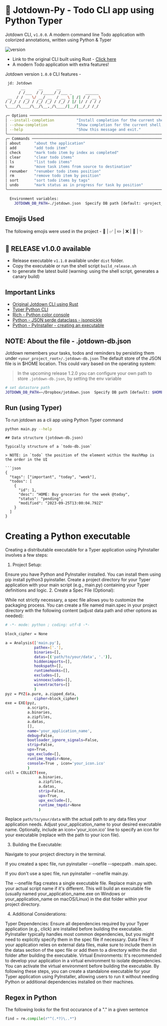 # 🐍️ Jotdown-Py - Todo CLI app using Python Typer

Jotdown CLI, `v1.0.0`. A modern command line Todo application with colorized annotations, written using Python & Typer

![version](https://img.shields.io/badge/version-1.0.0-blue)
- Link to the original CLI built using Rust - [Click here](https://github.com/avj2352/jotdown_rust_cli)
- A modern Todo application with extra features!

Jotdown version `1.0.0` CLI features -

```bash
 jd: Jotdown
       __      __      __                  
      / /___  / /_____/ /___ _      ______ 
 __  / / __ \/ __/ __  / __ \ | /| / / __ \
/ /_/ / /_/ / /_/ /_/ / /_/ / |/ |/ / / / /
\____/\____/\__/\__,_/\____/|__/|__/_/ /_/ 
                                           
╭─ Options ───────────────────────────────────────────────────────────────────────────────────────────────────────────────────────────────────────────────────────────╮
│ --install-completion          "Install completion for the current shell."                                                                                             │
│ --show-completion             "Show completion for the current shell, to copy it or customize the installation."                                                      │
│ --help                        "Show this message and exit."                                                                                                           │
╰─────────────────────────────────────────────────────────────────────────────────────────────────────────────────────────────────────────────────────────────────────╯
╭─ Commands ──────────────────────────────────────────────────────────────────────────────────────────────────────────────────────────────────────────────────────────╮
│ about      "about the application"                                                                                                                                    │
│ add        "add todo item"                                                                                                                                            │
│ check      "mark todo item by index as completed"                                                                                                                     │
│ clear      "clear todo items"                                                                                                                                         │
│ ls         "list todo items"                                                                                                                                          │
│ mv         "move task items from source to destination"                                                                                                               │
│ renumber   "renumber todo items position"                                                                                                                            │
│ rm         "remove todo item by position"                                                                                                                             │
│ sort       "sort todo items by tags"                                                                                                                                  │
│ undo       "mark status as in progress for task by position"                                                                                                          │
╰─────────────────────────────────────────────────────────────────────────────────────────────────────────────────────────────────────────────────────────────────────╯

  Environment variables:    
    JOTDOWN_DB_PATH=./jotdown.json  Specify DB path [default: <project_root>/.jotdown-db.json]
```

## Emojis Used

The following emojis were used in the project - 🏁 |  ✅ | ✏️ | ❌ | 🤔 | ✨ 

## 🚨 RELEASE v1.0.0 available

- Release executable `v1.1.0` available under `dist` folder.
- Copy the executable or run the shell script `build_release.sh`
- to generate the latest build (warning: using the shell script, generates a canary build)

## Important Links
- [Original Jotdown CLI using Rust](https://github.com/avj2352/jotdown_rust_cli)
- [Typer Python CLI](https://typer.tiangolo.com/tutorial/)
- [Rich - Python color console](https://github.com/Textualize/rich)
- [Python - JSON serde dataclass - jsonpickle](https://jsonpickle.github.io)
- [Python - PyInstaller - creating an executable](https://pyinstaller.org/en/stable/)

## NOTE: About the file - .jotdown-db.json

Jotdown remembers your tasks, todos and reminders by persisting them under `<your_project_root>/.jotdown-db.json`
The default store of the JSON file is in $HOME location. This could vary based on the operating system:

> In the upcoming release 1.2.0 you can configure your own path to store `.jotdown-db.json`, by setting the env variable

```bash
# set datastore path
JOTDOWN_DB_PATH=~/Dropbox/jotdown.json  Specify DB path [default: $HOME/.jotdown-db.json]
```

## Run (using Typer)

To run jotdown as a cli app using Python Typer command

```bash
python main.py --help
```

````
## Data structure (jotdown-db.json)

Typically structure of a `todo-db.json`

> NOTE: in `todo` the position of the element within the HashMap is the order in the UI

```json
{
  "tags": ["important", "today", "week"],
  "todos": [
    {
      "id": 1,
      "desc": "HOME: Buy groceries for the week @today",
      "status": "pending",
      "modified": "2023-09-25T13:00:04.792Z"
    }
  ]
}
````

# Creating a Python executable

Creating a distributable executable for a Typer application using PyInstaller involves a few steps:

1. Project Setup:

Ensure you have Python and PyInstaller installed. You can install them using pip install python3 pyinstaller.
Create a project directory for your Typer application with your main script (e.g., main.py) containing your Typer definitions and logic.
2. Create a Spec File (Optional):

While not strictly necessary, a spec file allows you to customize the packaging process. You can create a file named main.spec in your project directory with the following content (adjust data path and other options as needed):
```bash
# -*- mode: python ; coding: utf-8 -*-

block_cipher = None

a = Analysis(['main.py'],
             pathex=['.'],
             binaries=[],
             datas=[('path/to/your/data', '.')],
             hiddenimports=[],
             hookspath=[],
             runtimehooks=[],
             excludes=[],
             winnoexcludes=[],
             winextractors=[]
             )
pyz = PYZ(a.pure, a.zipped_data,
             cipher=block_cipher)
exe = EXE(pyz,
          a.scripts,
          a.binaries,
          a.zipfiles,
          a.datas,
          [],
          name='your_application_name',
          debug=False,
          bootloader_ignore_signals=False,
          strip=False,
          upx=True,
          upx_exclude=[],
          runtime_tmpdir=None,
          console=True , icon='your_icon.ico'
          )
coll = COLLECT(exe,
               a.binaries,
               a.zipfiles,
               a.datas,
               strip=False,
               upx=True,
               upx_exclude=[],
               runtime_tmpdir=None
               )
```

Replace `path/to/your/data` with the actual path to any data files your application needs.
Adjust your_application_name to your desired executable name.
Optionally, include an icon='your_icon.ico' line to specify an icon for your executable (replace with the path to your icon file).

3. Building the Executable:

Navigate to your project directory in the terminal.

If you created a spec file, run pyinstaller --onefile --specpath . main.spec.

If you don't use a spec file, run pyinstaller --onefile main.py.

The --onefile flag creates a single executable file.
Replace main.py with your actual script name if it's different.
This will build an executable file (usually named your_application_name.exe on Windows or your_application_name on macOS/Linux) in the dist folder within your project directory.

4. Additional Considerations:

Typer Dependencies: Ensure all dependencies required by your Typer application (e.g., click) are installed before building the executable. PyInstaller typically handles most common dependencies, but you might need to explicitly specify them in the spec file if necessary.
Data Files: If your application relies on external data files, make sure to include them in the datas section of the spec file or add them to a directory within the dist folder after building the executable.
Virtual Environments: It's recommended to develop your application in a virtual environment to isolate dependencies. You can activate the virtual environment before building the executable.
By following these steps, you can create a standalone executable for your Typer application using PyInstaller, allowing users to run it without needing Python or additional dependencies installed on their machines.

## Regex in Python

The following looks for the first occurance of a "." in a given sentence

```python
find = re.compile(r"^(.*?)\..*")
```

